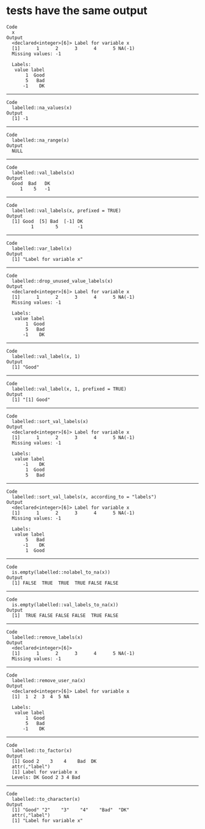 # tests have the same output

    Code
      x
    Output
      <declared<integer>[6]> Label for variable x
      [1]      1      2      3      4      5 NA(-1)
      Missing values: -1
      
      Labels:
       value label
           1  Good
           5   Bad
          -1    DK

---

    Code
      labelled::na_values(x)
    Output
      [1] -1

---

    Code
      labelled::na_range(x)
    Output
      NULL

---

    Code
      labelled::val_labels(x)
    Output
      Good  Bad   DK 
         1    5   -1 

---

    Code
      labelled::val_labels(x, prefixed = TRUE)
    Output
      [1] Good  [5] Bad  [-1] DK 
             1        5       -1 

---

    Code
      labelled::var_label(x)
    Output
      [1] "Label for variable x"

---

    Code
      labelled::drop_unused_value_labels(x)
    Output
      <declared<integer>[6]> Label for variable x
      [1]      1      2      3      4      5 NA(-1)
      Missing values: -1
      
      Labels:
       value label
           1  Good
           5   Bad
          -1    DK

---

    Code
      labelled::val_label(x, 1)
    Output
      [1] "Good"

---

    Code
      labelled::val_label(x, 1, prefixed = TRUE)
    Output
      [1] "[1] Good"

---

    Code
      labelled::sort_val_labels(x)
    Output
      <declared<integer>[6]> Label for variable x
      [1]      1      2      3      4      5 NA(-1)
      Missing values: -1
      
      Labels:
       value label
          -1    DK
           1  Good
           5   Bad

---

    Code
      labelled::sort_val_labels(x, according_to = "labels")
    Output
      <declared<integer>[6]> Label for variable x
      [1]      1      2      3      4      5 NA(-1)
      Missing values: -1
      
      Labels:
       value label
           5   Bad
          -1    DK
           1  Good

---

    Code
      is.empty(labelled::nolabel_to_na(x))
    Output
      [1] FALSE  TRUE  TRUE  TRUE FALSE FALSE

---

    Code
      is.empty(labelled::val_labels_to_na(x))
    Output
      [1]  TRUE FALSE FALSE FALSE  TRUE FALSE

---

    Code
      labelled::remove_labels(x)
    Output
      <declared<integer>[6]>
      [1]      1      2      3      4      5 NA(-1)
      Missing values: -1

---

    Code
      labelled::remove_user_na(x)
    Output
      <declared<integer>[6]> Label for variable x
      [1]  1  2  3  4  5 NA
      
      Labels:
       value label
           1  Good
           5   Bad
          -1    DK

---

    Code
      labelled::to_factor(x)
    Output
      [1] Good 2    3    4    Bad  DK  
      attr(,"label")
      [1] Label for variable x
      Levels: DK Good 2 3 4 Bad

---

    Code
      labelled::to_character(x)
    Output
      [1] "Good" "2"    "3"    "4"    "Bad"  "DK"  
      attr(,"label")
      [1] "Label for variable x"
